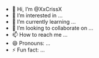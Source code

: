 - 👋 Hi, I’m @XxCrissX
- 👀 I’m interested in ...
- 🌱 I’m currently learning ...
- 💞️ I’m looking to collaborate on ...
- 📫 How to reach me ...
- 😄 Pronouns: ...
- ⚡ Fun fact: ...

<!---
XxCrissX/XxCrissX is a ✨ special ✨ repository because its `README.md` (this file) appears on your GitHub profile.
You can click the Preview link to take a look at your changes.
--->
